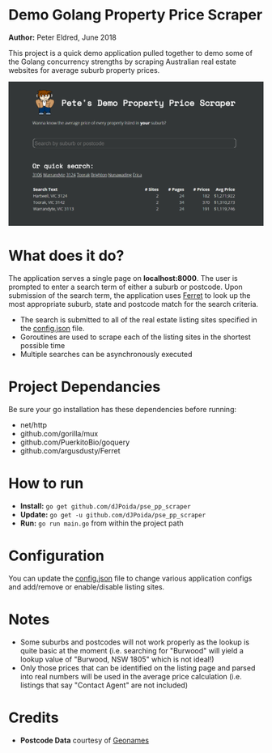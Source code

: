 # Demo Golang Property Price Scraper
**Author:** Peter Eldred, June 2018

This project is a quick demo application pulled together to demo some of the Golang concurrency strengths by scraping Australian real estate websites for average suburb property prices.

![Screenshot](examples/screenshot_1.png)

# What does it do?
The application serves a single page on **localhost:8000**. The user is prompted to enter a search term of either a suburb or postcode. Upon submission of the search term, the application uses [Ferret](https://github.com/argusdusty/Ferret) to look up the most appropriate suburb, state and postcode match for the search criteria.

* The search is submitted to all of the real estate listing sites specified in the [config.json](config.json) file.
* Goroutines are used to scrape each of the listing sites in the shortest possible time
* Multiple searches can be asynchronously executed

# Project Dependancies
Be sure your go installation has these dependencies  before running:
* net/http
* github.com/gorilla/mux
* github.com/PuerkitoBio/goquery
* github.com/argusdusty/Ferret

# How to run
* **Install:** `go get github.com/dJPoida/pse_pp_scraper`
* **Update:** `go get -u github.com/dJPoida/pse_pp_scraper`
* **Run:** `go run main.go` from within the project path

# Configuration
You can update the [config.json](config.json) file to change various application configs and add/remove or enable/disable listing sites.

# Notes
* Some suburbs and postcodes will not work properly as the lookup is quite basic at the moment (i.e. searching for "Burwood" will yield a lookup value of "Burwood, NSW 1805" which is not ideal!)
* Only those prices that can be identified on the listing page and parsed into real numbers will be used in the average price calculation (i.e. listings that say "Contact Agent" are not included)

# Credits
* **Postcode Data** courtesy of [Geonames](http://www.geonames.org/)
